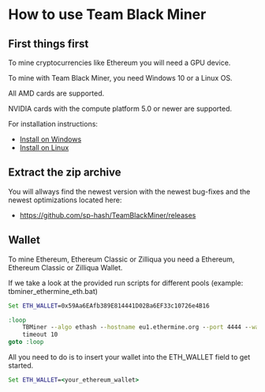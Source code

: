 # How to use Team Black Miner

## First things first
To mine cryptocurrencies like Ethereum you will need a GPU device.

To mine with Team Black Miner, you need Windows 10 or a Linux OS.

All AMD cards are supported.

NVIDIA cards with the compute platform 5.0 or newer are supported.

For installation instructions:
* [Install on Windows](https://github.com/sp-hash/TeamBlackMiner/blob/main/INSTALL_WINDOWS.md)
* [Install on Linux](https://github.com/sp-hash/TeamBlackMiner/blob/main/INSTALL_LINUX.md)

## Extract the zip archive
You will allways find the newest version with the newest bug-fixes and the newest optimizations located here:
+ https://github.com/sp-hash/TeamBlackMiner/releases

## Wallet
To mine Ethereum, Ethereum Classic or Zilliqua you need a Ethereum, Ethereum Classic or Zilliqua Wallet.

If we take a look at the provided run scripts for different pools (example: tbminer_ethermine_eth.bat)

```bat
Set ETH_WALLET=0x59Aa6EAfb389E814441D02Ba6EF33c10726e4B16

:loop
	TBMiner --algo ethash --hostname eu1.ethermine.org --port 4444 --wallet %ETH_WALLET% --worker_name %computername%
	timeout 10
goto :loop
```
All you need to do is to insert your wallet into the ETH_WALLET field to get started.
```bat
Set ETH_WALLET=<your_ethereum_wallet>
```

